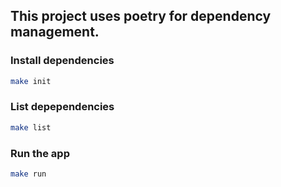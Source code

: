 ## This project uses poetry for dependency management.

### Install dependencies

```bash
make init
```

### List depependencies

```bash
make list
```

### Run the app

```bash
make run
```
